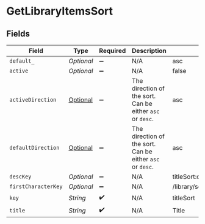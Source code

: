 # GetLibraryItemsSort


## Fields

| Field                                                                     | Type                                                                      | Required                                                                  | Description                                                               | Example                                                                   |
| ------------------------------------------------------------------------- | ------------------------------------------------------------------------- | ------------------------------------------------------------------------- | ------------------------------------------------------------------------- | ------------------------------------------------------------------------- |
| `default_`                                                                | *Optional<String>*                                                        | :heavy_minus_sign:                                                        | N/A                                                                       | asc                                                                       |
| `active`                                                                  | *Optional<Boolean>*                                                       | :heavy_minus_sign:                                                        | N/A                                                                       | false                                                                     |
| `activeDirection`                                                         | [Optional<ActiveDirection>](../../models/operations/ActiveDirection.md)   | :heavy_minus_sign:                                                        | The direction of the sort. Can be either `asc` or `desc`.<br/>            | asc                                                                       |
| `defaultDirection`                                                        | [Optional<DefaultDirection>](../../models/operations/DefaultDirection.md) | :heavy_minus_sign:                                                        | The direction of the sort. Can be either `asc` or `desc`.<br/>            | asc                                                                       |
| `descKey`                                                                 | *Optional<String>*                                                        | :heavy_minus_sign:                                                        | N/A                                                                       | titleSort:desc                                                            |
| `firstCharacterKey`                                                       | *Optional<String>*                                                        | :heavy_minus_sign:                                                        | N/A                                                                       | /library/sections/2/firstCharacter                                        |
| `key`                                                                     | *String*                                                                  | :heavy_check_mark:                                                        | N/A                                                                       | titleSort                                                                 |
| `title`                                                                   | *String*                                                                  | :heavy_check_mark:                                                        | N/A                                                                       | Title                                                                     |